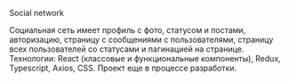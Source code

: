 Social network 

Социальная сеть имеет профиль с фото, статусом и постами, авторизацию, страницу с сообщениями с пользователями, страницу всех пользователей со статусами и пагинацией на странице.
Технологии: React (классовые и функциональные компоненты), Redux, Typescript, Axios, CSS.
Проект еще в процессе разработки.
